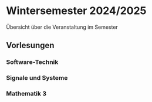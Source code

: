 # Wintersemester 2024/2025

Übersicht über die Veranstaltung im Semester

## Vorlesungen

### Software-Technik

### Signale und Systeme

### Mathematik 3
